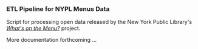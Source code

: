 ### ETL Pipeline for NYPL Menus Data

Script for processing open data released by the 
New York Public Library's 
[*What's on the Menu?*](http://menus.nypl.org) project.

More documentation forthcoming …